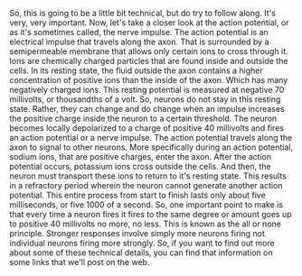 So, this is going to be a little bit technical, but do try to follow along.
It's very, very important. Now, let's take a closer look at the action
potential, or as it's sometimes called, the nerve impulse. The action potential
is an electrical impulse that travels along the axon. That is surrounded by a
semipermeable membrane that allows only certain ions to cross through it. Ions
are chemically charged particles that are found inside and outside the cells.
In its resting state, the fluid outside the axon contains a higher
concentration of positive ions than the inside of the axon. Which has many
negatively charged ions. This resting potential is measured at negative 70
millivolts, or thousandths of a volt. So, neurons do not stay in this resting
state. Rather, they can change and do change when an impulse increases the
positive charge inside the neuron to a certain threshold. The neuron becomes
locally depolarized to a charge of positive 40 millivolts and fires an action
potential or a nerve impulse. The action potential travels along the axon to
signal to other neurons. More specifically during an action potential, sodium
ions, that are positive charges, enter the axon. After the action potential
occurs, potassium ions cross outside the cells. And then, the neuron must
transport these ions to return to it's resting state. This results in a
refractory period wherein the neuron cannot generate another action potential.
This entire process from start to finish lasts only about five milliseconds, or
five 1000 of a second. So, one important point to make is that every time a
neuron fires it fires to the same degree or amount goes up to positive 40
millivolts no more, no less. This is known as the all or none principle.
Stronger responses involve simply more neurons firing not individual neurons
firing more strongly. So, if you want to find out more about some of these
technical details, you can find that information on some links that we'll post
on the web.
